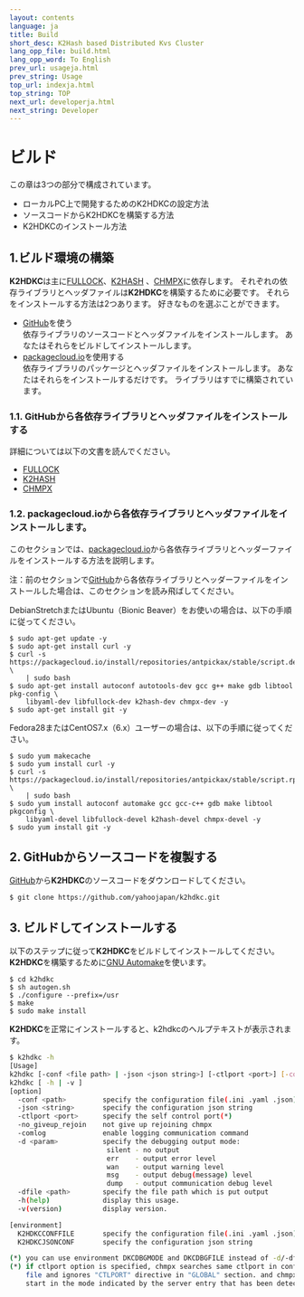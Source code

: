 ```yaml
---
layout: contents
language: ja
title: Build
short_desc: K2Hash based Distributed Kvs Cluster
lang_opp_file: build.html
lang_opp_word: To English
prev_url: usageja.html
prev_string: Usage
top_url: indexja.html
top_string: TOP
next_url: developerja.html
next_string: Developer
---
```


# ビルド

この章は3つの部分で構成されています。

* ローカルPC上で開発するためのK2HDKCの設定方法
* ソースコードからK2HDKCを構築する方法
* K2HDKCのインストール方法

## 1.ビルド環境の構築

**K2HDKC**は主に[FULLOCK](https://fullock.antpick.ax/indexja.html)、[K2HASH](https://k2hash.antpick.ax/indexja.html) 、[CHMPX](https://chmpx.antpick.ax/indexja.html)に依存します。 それぞれの依存ライブラリとヘッダファイルは**K2HDKC**を構築するために必要です。 それらをインストールする方法は2つあります。 好きなものを選ぶことができます。

* [GitHub](https://github.com/yahoojapan)を使う  
依存ライブラリのソースコードとヘッダファイルをインストールします。 あなたはそれらをビルドしてインストールします。
* [packagecloud.io](https://packagecloud.io/antpickax/stable)を使用する  
依存ライブラリのパッケージとヘッダファイルをインストールします。 あなたはそれらをインストールするだけです。 ライブラリはすでに構築されています。

### 1.1. GitHubから各依存ライブラリとヘッダファイルをインストールする

詳細については以下の文書を読んでください。

* [FULLOCK](https://fullock.antpick.ax/buildja.html)
* [K2HASH](https://k2hash.antpick.ax/buildja.html) 
* [CHMPX](https://chmpx.antpick.ax/buildja.html)

### 1.2. packagecloud.ioから各依存ライブラリとヘッダファイルをインストールします。

このセクションでは、[packagecloud.io](https://packagecloud.io/antpickax/stable)から各依存ライブラリとヘッダーファイルをインストールする方法を説明します。

注：前のセクションで[GitHub](https://github.com/yahoojapan)から各依存ライブラリとヘッダーファイルをインストールした場合は、このセクションを読み飛ばしてください。

DebianStretchまたはUbuntu（Bionic Beaver）をお使いの場合は、以下の手順に従ってください。

```
$ sudo apt-get update -y
$ sudo apt-get install curl -y
$ curl -s https://packagecloud.io/install/repositories/antpickax/stable/script.deb.sh \
    | sudo bash
$ sudo apt-get install autoconf autotools-dev gcc g++ make gdb libtool pkg-config \
    libyaml-dev libfullock-dev k2hash-dev chmpx-dev -y
$ sudo apt-get install git -y
```

Fedora28またはCentOS7.x（6.x）ユーザーの場合は、以下の手順に従ってください。

```
$ sudo yum makecache
$ sudo yum install curl -y
$ curl -s https://packagecloud.io/install/repositories/antpickax/stable/script.rpm.sh \
    | sudo bash
$ sudo yum install autoconf automake gcc gcc-c++ gdb make libtool pkgconfig \
    libyaml-devel libfullock-devel k2hash-devel chmpx-devel -y
$ sudo yum install git -y
```

## 2. GitHubからソースコードを複製する

[GitHub](https://github.com/yahoojapan/k2hdkc)から**K2HDKC**のソースコードをダウンロードしてください。

```
$ git clone https://github.com/yahoojapan/k2hdkc.git
```

## 3. ビルドしてインストールする

以下のステップに従って**K2HDKC**をビルドしてインストールしてください。 **K2HDKC**を構築するために[GNU Automake](https://www.gnu.org/software/automake/)を使います。

```
$ cd k2hdkc
$ sh autogen.sh
$ ./configure --prefix=/usr
$ make
$ sudo make install
```

**K2HDKC**を正常にインストールすると、k2hdkcのヘルプテキストが表示されます。
```bash
$ k2hdkc -h
[Usage]
k2hdkc [-conf <file path> | -json <json string>] [-ctlport <port>] [-comlog] [-no_giveup_rejoin] [-d [silent|err|wan|msg|dump]] [-dfile <file path>]
k2hdkc [ -h | -v ]
[option]
  -conf <path>         specify the configuration file(.ini .yaml .json) path
  -json <string>       specify the configuration json string
  -ctlport <port>      specify the self control port(*)
  -no_giveup_rejoin    not give up rejoining chmpx
  -comlog              enable logging communication command
  -d <param>           specify the debugging output mode:
                        silent - no output
                        err    - output error level
                        wan    - output warning level
                        msg    - output debug(message) level
                        dump   - output communication debug level
  -dfile <path>        specify the file path which is put output
  -h(help)             display this usage.
  -v(version)          display version.

[environment]
  K2HDKCCONFFILE       specify the configuration file(.ini .yaml .json) path
  K2HDKCJSONCONF       specify the configuration json string

(*) you can use environment DKCDBGMODE and DKCDBGFILE instead of -d/-dfile options.
(*) if ctlport option is specified, chmpx searches same ctlport in configuration
    file and ignores "CTLPORT" directive in "GLOBAL" section. and chmpx will
    start in the mode indicated by the server entry that has been detected.
```
